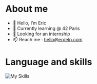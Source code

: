 # About me
- 👋 Hello, I’m Eric
- 🌱 Currently learning @ 42 Paris
- 💞️ Looking for an internship
- 📫 Reach me : hello@erdelp.com

# Language and skills
![My Skills](https://go-skill-icons.vercel.app/api/icons?i=c,cpp,docker,bash,git,github,blender,premiere,photoshop)

<!---
erdelp/erdelp is a ✨ special ✨ repository because its `README.md` (this file) appears on your GitHub profile.
You can click the Preview link to take a look at your changes.
--->
